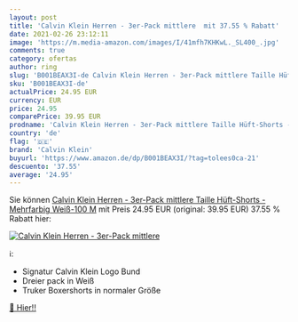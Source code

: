 ```yaml
---
layout: post
title: 'Calvin Klein Herren - 3er-Pack mittlere  mit 37.55 % Rabatt'
date: 2021-02-26 23:12:11
image: 'https://m.media-amazon.com/images/I/41mfh7KHKwL._SL400_.jpg'
comments: true
category: ofertas
author: ring
slug: 'B001BEAX3I-de Calvin Klein Herren - 3er-Pack mittlere Taille Hüft-Shorts...'
sku: 'B001BEAX3I-de'
actualPrice: 24.95 EUR
currency: EUR
price: 24.95
comparePrice: 39.95 EUR
prodname: 'Calvin Klein Herren - 3er-Pack mittlere Taille Hüft-Shorts - Mehrfarbig  Weiß-100   M'
country: 'de'
flag: '🇩🇪'
brand: 'Calvin Klein'
buyurl: 'https://www.amazon.de/dp/B001BEAX3I/?tag=tolees0ca-21'
descuento: '37.55'
average: '24.95'
---
```


Sie können [Calvin Klein Herren - 3er-Pack mittlere Taille Hüft-Shorts - Mehrfarbig  Weiß-100   M](https://www.amazon.de/dp/B001BEAX3I/?tag=tolees0ca-21) mit Preis 24.95 EUR (original: 39.95 EUR) 37.55 % Rabatt hier:

[![Calvin Klein Herren - 3er-Pack mittlere ](https://m.media-amazon.com/images/I/41mfh7KHKwL._SL400_.jpg)](https://www.amazon.de/dp/B001BEAX3I/?tag=tolees0ca-21)

ℹ️:

- Signatur Calvin Klein Logo Bund
- Dreier pack in Weiß
- Truker Boxershorts in normaler Größe

[🛒 Hier!!](https://www.amazon.de/dp/B001BEAX3I/?tag=tolees0ca-21)

